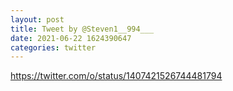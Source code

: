 ```yaml
--- 
layout: post 
title: Tweet by @Steven1__994___ 
date: 2021-06-22 1624390647 
categories: twitter 
--- 
```

https://twitter.com/o/status/1407421526744481794